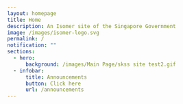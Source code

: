 ```yaml
---
layout: homepage
title: Home
description: An Isomer site of the Singapore Government
image: /images/isomer-logo.svg
permalink: /
notification: ""
sections:
  - hero:
      background: /images/Main Page/skss site test2.gif
  - infobar:
      title: Announcements
      button: Click here
      url: /announcements
---
```

